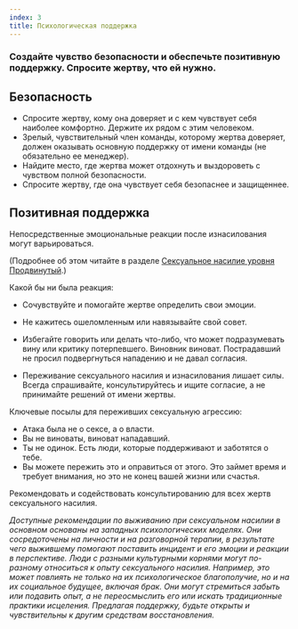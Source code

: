 ```yaml
---
index: 3
title: Психологическая поддержка
---
```

### Создайте чувство безопасности и обеспечьте позитивную поддержку. Спросите жертву, что ей нужно.

## Безопасность

*    Спросите жертву, кому она доверяет и с кем чувствует себя наиболее комфортно. Держите их рядом с этим человеком.
*   Зрелый, чувствительный член команды, которому жертва доверяет, должен оказывать основную поддержку от имени команды (не обязательно ее менеджер).
*   Найдите место, где жертва может отдохнуть и выздороветь с чувством полной безопасности.
*   Спросите жертву, где она чувствует себя безопаснее и защищеннее.

## Позитивная поддержка

Непосредственные эмоциональные реакции после изнасилования могут варьироваться.

(Подробнее об этом читайте в разделе [Сексуальное насилие уровня Продвинутый](umbrella://incident-response/sexual-assault/advanced).)

Какой бы ни была реакция:

*   Сочувствуйте и помогайте жертве определить свои эмоции.
*   Не кажитесь ошеломленным или навязывайте свой совет.
*   Избегайте говорить или делать что-либо, что может подразумевать вину или критику
потерпевшего. Виновник виноват. Пострадавший не просил подвергнуться нападению и не давал согласия.

*   Переживание сексуального насилия и изнасилования лишает силы. Всегда спрашивайте, консультируйтесь и ищите согласие, а не
принимайте решений от имени жертвы.

Ключевые посылы для переживших сексуальную агрессию:

* Атака была не о сексе, а о власти.
* Вы не виноваты, виноват нападавший.
* Ты не одинок. Есть люди, которые поддерживают и заботятся о тебе.
* Вы можете пережить это и оправиться от этого. Это займет время и требует внимания, но это не конец вашей жизни или счастья.

Рекомендовать и содействовать консультированию для всех жертв сексуального насилия.

*Доступные рекомендации по выживанию при сексуальном насилии в основном основаны
на западных психологических моделях. Они сосредоточены на личности и
на разговорной терапии, в результате чего выжившему помогают поставить инцидент
и его эмоции и реакции в перспективе. Люди с разными
культурными корнями могут по-разному относиться к опыту сексуального
насилия. Например, это может повлиять не только на их психологическое благополучие, но и на
их социальное будущее, включая брак. Они могут стремиться забыть или подавить
опыт, а не переосмыслить его или искать традиционные практики исцеления.
Предлагая поддержку, будьте открыты и чувствительны к другим
средствам восстановления.*
